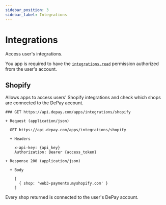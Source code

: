 ```yaml
---
sidebar_position: 3
sidebar_label: Integrations
---
```


# Integrations

Access user's integrations.

You app is required to have the [`integrations.read`](/docs/apps/user-authorization#integrationsread) permission authorized from the user's account.

## Shopify

Allows apps to access users' Shopify integrations and check which shops are connected to the DePay account.

```apib
### GET https://api.depay.com/apps/integrations/shopify

+ Request (application/json)

  GET https://api.depay.com/apps/integrations/shopify

  + Headers

    x-api-key: {api_key}
    Authorization: Bearer {access_token}

+ Response 200 (application/json)

  + Body
    
    [
      { shop: 'web3-payments.myshopify.com' }
    ]
```

Every shop returned is connected to the user's DePay account.
